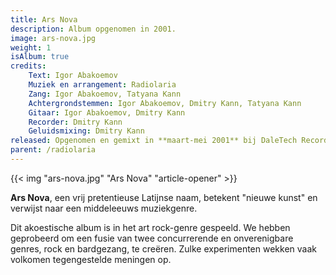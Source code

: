 ```yaml
---
title: Ars Nova
description: Album opgenomen in 2001.
image: ars-nova.jpg
weight: 1
isAlbum: true
credits:
    Text: Igor Abakoemov
    Muziek en arrangement: Radiolaria
    Zang: Igor Abakoemov, Tatyana Kann
    Achtergrondstemmen: Igor Abakoemov, Dmitry Kann, Tatyana Kann
    Gitaar: Igor Abakoemov, Dmitry Kann
    Recorder: Dmitry Kann
    Geluidsmixing: Dmitry Kann
released: Opgenomen en gemixt in **maart-mei 2001** bij DaleTech Records (Tjoemen, Rusland). Het is nooit gereleased door een label.
parent: /radiolaria
---
```


{{< img "ars-nova.jpg" "Ars Nova" "article-opener" >}}

**Ars Nova**, een vrij pretentieuse Latijnse naam, betekent "nieuwe kunst" en verwijst naar een middeleeuws muziekgenre.

Dit akoestische album is in het art rock-genre gespeeld. We hebben geprobeerd om een fusie van twee concurrerende en onverenigbare genres, rock en bardgezang, te creëren. Zulke experimenten wekken vaak volkomen tegengestelde meningen op.
